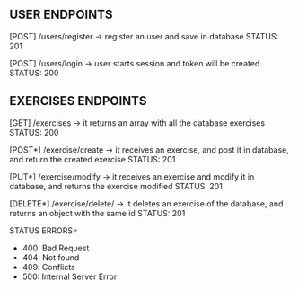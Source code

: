 ## USER ENDPOINTS

[POST] /users/register -> register an user and save in database
STATUS: 201

[POST] /users/login -> user starts session and token will be created
STATUS: 200

## EXERCISES ENDPOINTS

[GET] /exercises -> it returns an array with all the database exercises
STATUS: 200

[POST*] /exercise/create -> it receives an exercise, and post it in database, and return the created exercise
STATUS: 201

[PUT*] /exercise/modify -> it receives an exercise and modify it in database, and returns the exercise modified
STATUS: 201

[DELETE*] /exercise/delete/ -> it deletes an exercise of the database, and returns an object with the same id
STATUS: 201

STATUS ERRORS=

- 400: Bad Request
- 404: Not found
- 409: Conflicts
- 500: Internal Server Error
